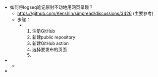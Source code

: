 - 如何将logseq笔记原封不动地用网页呈现？
	- https://github.com/Kenshin/simpread/discussions/3426 (主要参考)
	- 步骤：
		- 1. 注册GitHub
		  2. 新建public repository
		  3. 新建GitHub action
		  4. 选择要发布的页面
		  5.
-
	-
-